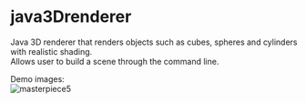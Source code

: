 # java3Drenderer
Java 3D renderer that renders objects such as cubes, spheres and cylinders with realistic shading. <br>
Allows user to build a scene through the command line. <br>

Demo images: <br>
![masterpiece5](https://github.com/Ryan-Rong-24/java3Drenderer/blob/main/masterpiece5.png)
